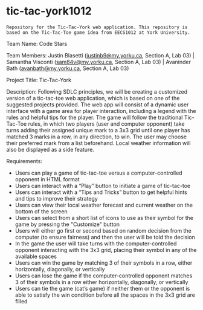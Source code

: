 # tic-tac-york1012
	Repository for the Tic-Tac-York web application. This repository is based on the Tic-Tac-Toe game idea from EECS1012 at York University.

Team Name: Code Stars

Team Members: Justin Blasetti (justinb9@my.yorku.ca, Section A, Lab 03) | Samantha Visconti (sam84v@my.yorku.ca, Section A, Lab 03) | Avaninder Bath (avanbath@my.yorku.ca, Section A, Lab 03)

Project Title: Tic-Tac-York

Description: Following SDLC principles, we will be creating a customized version of a tic-tac-toe web application, which is based on one of the suggested projects provided. The web app will consist of a dynamic user interface with a game area for player interaction, including a legend with the rules and helpful tips for the player. The game will follow the traditional Tic-Tac-Toe rules, in which two players (user and computer opponent) take turns adding their assigned unique mark to a 3x3 grid until one player has matched 3 marks in a row, in any direction, to win. The user may choose their preferred mark from a list beforehand. Local weather information will also be displayed as a side feature.

Requirements:
- Users can play a game of tic-tac-toe versus a computer-controlled opponent in HTML format
- Users can interact with a “Play” button to initiate a game of tic-tac-toe
- Users can interact with a “Tips and Tricks” button to get helpful hints and tips to improve their strategy 
- Users can view their local weather forecast and current weather on the bottom of the screen
- Users can select from a short list of icons to use as their symbol for the game by pressing the "Customize" button
- Users will either go first or second based on random decision from the computer (to ensure fairness) and then the user will be told the decision
- In the game the user will take turns with the computer-controlled opponent interacting with the 3x3 grid, placing their symbol in any of the available spaces 
- Users can win the game by matching 3 of their symbols in a row, either horizontally, diagonally, or vertically
- Users can lose the game if the computer-controlled opponent matches 3 of their symbols in a row either horizontally, diagonally, or vertically
- Users can tie the game (cat’s game) if neither them or the opponent is able to satisfy the win condition before all the spaces in the 3x3 grid are filled
